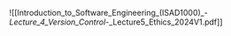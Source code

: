 ![[Introduction_to_Software_Engineering_(ISAD1000)_-_Lecture_4_Version_Control_-_Lecture5_Ethics_2024V1.pdf]]